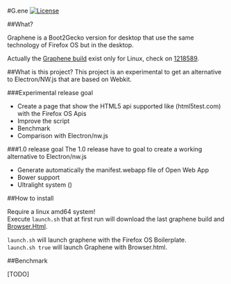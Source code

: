 #G.ene
[![License](https://img.shields.io/badge/License-GPL%20v3-blue.svg)](http://www.gnu.org/licenses/gpl-3.0)   
 
##What?

Graphene is a Boot2Gecko version for desktop that use the same technology of Firefox OS but in the desktop.

Actually the [Graphene build](https://archive.mozilla.org/pub/b2g/nightly/latest-mozilla-central/) exist only for Linux, check on [1218589](https://bugzilla.mozilla.org/show_bug.cgi?id=1218589).

##What is this project?
This project is an experimental to get an alternative to Electron/NW.js that are based on Webkit.  

###Experimental release goal
* Create a page that show the HTML5 api supported like (html5test.com) with the Firefox OS Apis
* Improve the script
* Benchmark
* Comparison with Electron/nw.js

###1.0 release goal
The 1.0 release have to goal to create a working alternative to Electron/nw.js

* Generate automatically the manifest.webapp file of Open Web App
* Bower support
* Ultralight system ()

##How to install

Require a linux amd64 system!  
Execute `launch.sh` that at first run will download the last graphene build and [Browser.Html](https://github.com/browserhtml/browser.html).  

`launch.sh` will launch graphene with the Firefox OS Boilerplate.  
`launch.sh true` will launch Graphene with Browser.html.

##Benchmark

[TODO]